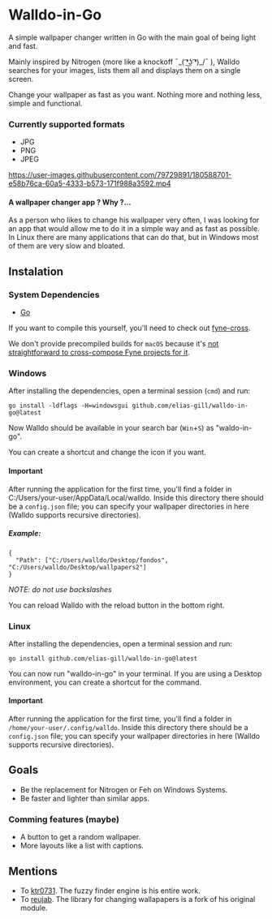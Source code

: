 # Walldo-in-Go
A simple wallpaper changer written in Go with the main goal of being light and fast.

Mainly inspired by Nitrogen (more like a knockoff  ¯\_( ͡❛͜ʖ ͡❛)_/¯ ), Walldo searches for your images, lists them all 
and displays them on a single screen.

Change your wallpaper as fast as you want. Nothing more and nothing less, simple and functional.

### Currently supported formats
- JPG
- PNG
- JPEG

https://user-images.githubusercontent.com/79729891/180588701-e58b76ca-60a5-4333-b573-171f988a3592.mp4

#### A wallpaper changer app ? Why ?... 
As a person who likes to change his wallpaper very often, I was looking for an app that would allow me to do it in a 
simple way and as fast as possible. In Linux there are many applications that can do that, 
but in Windows most of them are very slow and bloated.

## Instalation
### System Dependencies 
- [Go](https://go.dev/doc/install)

If you want to compile this yourself, you'll need to check out [fyne-cross](https://github.com/fyne-io/fyne-cross).

We don't provide precompiled builds for `macOS` because it's [not straightforward to cross-compose Fyne projects for it](https://github.com/fyne-io/fyne-cross#build-the-docker-image-for-osxdarwinapple-cross-compiling).

### Windows
After installing the dependencies, open a terminal session (`cmd`) and run:
````
go install -ldflags -H=windowsgui github.com/elias-gill/walldo-in-go@latest
````
Now Walldo should be available in your search bar (`Win`+`S`) as "waldo-in-go".

You can create a shortcut and change the icon if you want.

#### Important
After running the application for the first time, you'll find a folder in C:/Users/your-user/AppData/Local/walldo. Inside this directory there should be a `config.json` file; you can specify your wallpaper directories in here (Walldo supports recursive directories).

##### *Example:*
```
{
  "Path": ["C:/Users/walldo/Desktop/fondos", "C:/Users/walldo/Desktop/wallpapers2"]
}
```
*NOTE: do not use backslashes*

You can reload Walldo with the reload button in the bottom right.

### Linux
After installing the dependencies, open a terminal session and run:
````
go install github.com/elias-gill/walldo-in-go@latest
````
You can now run "walldo-in-go" in your terminal. If you are using a Desktop environment, you can create a shortcut for the command.

#### Important
After running the application for the first time, you'll find a folder in `/home/your-user/.config/walldo`. Inside this directory there should be a `config.json` file; you can specify your wallpaper directories in here (Walldo supports recursive directories).

## Goals
- Be the replacement for Nitrogen or Feh on Windows Systems. 
- Be faster and lighter than similar apps.

### Comming features (maybe)
- A button to get a random wallpaper.
- More layouts like a list with captions.

## Mentions
- To [ktr0731](https://github.com/ktr07310). The fuzzy finder engine is his entire work.
- To [reujab](https://github.com/reujab/wallpaper). The library for changing wallapapers is a fork of his original module.
